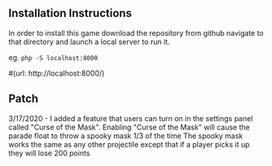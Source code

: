 ## Installation Instructions
In order to install this game download the repository from github navigate to that directory and launch a local server to run it.

eg.
```php -S localhost:8000```

#(url: http://localhost:8000/)

## Patch
  3/17/2020 - I added a feature that users can turn on in the settings panel called "Curse of the Mask".
  Enabling "Curse of the Mask" will cause the parade float to throw a spooky mask 1/3 of the time
  The spooky mask works the same as any other projectile except that if a player picks it up
  they will lose 200 points
